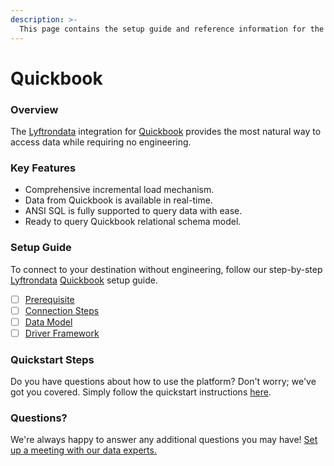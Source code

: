 ```yaml
---
description: >-
  This page contains the setup guide and reference information for the Quickbook source connector.
---
```


# Quickbook

### Overview

The [Lyftrondata](https://www.lyftrondata.com/) integration for [Quickbook](None) provides the most natural way to access data while requiring no engineering.

### Key Features

* Comprehensive incremental load mechanism.
* Data from Quickbook is available in real-time.&#x20;
* ANSI SQL is fully supported to query data with ease.
* Ready to query Quickbook relational schema model.

### Setup Guide

To connect to your destination without engineering, follow our step-by-step [Lyftrondata](https://www.lyftrondata.com/)  [Quickbook](None) setup guide.

* [ ] [Prerequisite](prerequisite.md)
* [ ] [Connection Steps](connection-steps.md)
* [ ] [Data Model](data-model/erd.md)
* [ ] [Driver Framework](driver-framework/)

### Quickstart Steps

Do you have questions about how to use the platform? Don't worry; we've got you covered. Simply follow the quickstart instructions [here](../README.md).

### Questions? <a href="#questions" id="questions"></a>

We're always happy to answer any additional questions you may have! [Set up a meeting with our data experts.](https://www.lyftrondata.com/book-a-meeting/)

